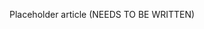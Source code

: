 <!--
title: "Custom Policies"
description: "Overview of enforcing custom policies"
tags: "assessment custom policy"
-->

Placeholder article (NEEDS TO BE WRITTEN)